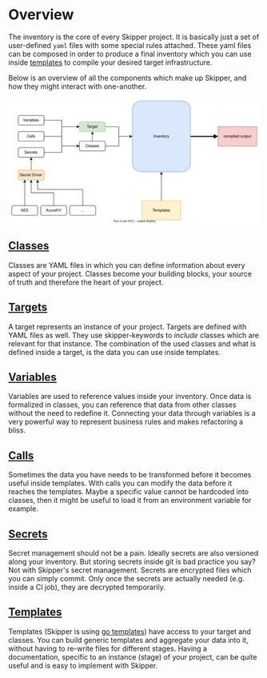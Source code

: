 # Overview

The inventory is the core of every Skipper project. It is basically just a set of user-defined `yaml` files with some special rules attached.
These yaml files can be composed in order to produce a final inventory which you can use inside [templates](../templates/overview.md) to compile your desired target infrastructure.

Below is an overview of all the components which make up Skipper, and how they might interact with one-another.

![overview](../../assets/images/overview.svg)


## [Classes](./classes.md)
Classes are YAML files in which you can define information about every aspect of your project.
Classes become your building blocks, your source of truth and therefore the heart of your project.

## [Targets](./targets.md)
A target represents an instance of your project. Targets are defined with YAML files as well.
They use skipper-keywords to *include* classes which are relevant for that instance.
The combination of the used classes and what is defined inside a target, is the data you can use inside templates.

## [Variables](./variables/overview.md)
Variables are used to reference values inside your inventory.
Once data is formalized in classes, you can reference that data from other classes without the need
to redefine it. Connecting your data through variables is a very powerful way to represent business rules 
and makes refactoring a bliss.

## [Calls](./calls.md)
Sometimes the data you have needs to be transformed before it becomes useful inside templates.
With calls you can modify the data before it reaches the templates.
Maybe a specific value cannot be hardcoded into classes, then it might be useful to load it from an environment variable for example.

## [Secrets](../secrets/overview.md)
Secret management should not be a pain. Ideally secrets are also versioned along your inventory.
But storing secrets inside git is bad practice you say? 
Not with Skipper's secret management. Secrets are encrypted files which you can simply commit.
Only once the secrets are actually needed (e.g. inside a CI job), they are decrypted temporarily.

## [Templates](../templates/overview.md)
Templates (Skipper is using [go templates](https://pkg.go.dev/text/template)) have access to your target and classes.
You can build generic templates and aggregate your data into it, without having to re-write files for different stages.
Having a documentation, specific to an instance (stage) of your project, can be quite useful and is easy to implement with Skipper.
